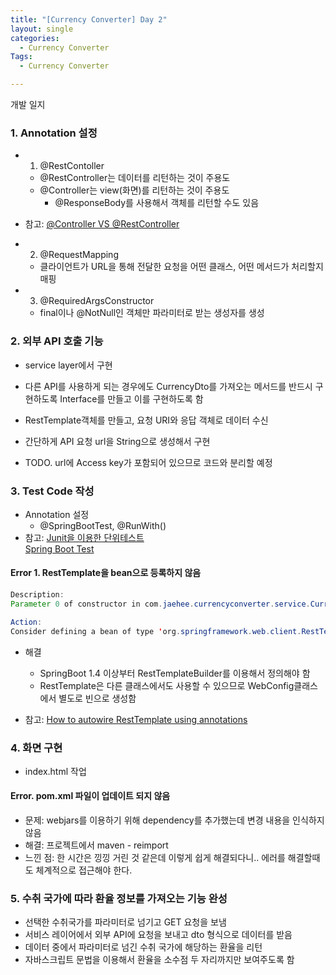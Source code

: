 ```yaml
---
title: "[Currency Converter] Day 2"
layout: single
categories:
  - Currency Converter
Tags:
  - Currency Converter

---
```

개발 일지  

### 1. Annotation 설정  
- 1. @RestContoller  
  - @RestController는 데이터를 리턴하는 것이 주용도   
  - @Controller는 view(화면)를 리턴하는 것이 주용도  
    - @ResponseBody를 사용해서 객체를 리턴할 수도 있음  
- 참고: [@Controller VS @RestController](https://doublesprogramming.tistory.com/105)  

- 2. @RequestMapping  
  - 클라이언트가 URL을 통해 전달한 요청을 어떤 클래스, 어떤 메서드가 처리할지 매핑  

- 3. @RequiredArgsConstructor  
  - final이나 @NotNull인 객체만 파라미터로 받는 생성자를 생성  

### 2. 외부 API 호출 기능 
- service layer에서 구현  
- 다른 API를 사용하게 되는 경우에도 CurrencyDto를 가져오는 메서드를 반드시 구현하도록 Interface를 만들고 이를 구현하도록 함  
  
- RestTemplate객체를 만들고, 요청 URI와 응답 객체로 데이터 수신  
- 간단하게 API 요청 url을 String으로 생성해서 구현
  
- TODO. url에 Access key가 포함되어 있으므로 코드와 분리할 예정  


### 3. Test Code 작성  
- Annotation 설정  
  - @SpringBootTest, @RunWith()
- 참고: [Junit을 이용한 단위테스트](https://epthffh.tistory.com/entry/Junit%EC%9D%84-%EC%9D%B4%EC%9A%A9%ED%95%9C-%EB%8B%A8%EC%9C%84%ED%85%8C%EC%8A%A4%ED%8A%B8)  
[Spring Boot Test](https://meetup.toast.com/posts/124)  

#### Error 1. RestTemplate을 bean으로 등록하지 않음  
```java
Description:
Parameter 0 of constructor in com.jaehee.currencyconverter.service.CurrencyAPIServiceImpl required a bean of type 'org.springframework.web.client.RestTemplate' that could not be found.

Action:
Consider defining a bean of type 'org.springframework.web.client.RestTemplate' in your configuration.
```
- 해결  
  - SpringBoot 1.4 이상부터 RestTemplateBuilder를 이용해서 정의해야 함  
  - RestTemplate은 다른 클래스에서도 사용할 수 있으므로 WebConfig클래스에서 별도로 빈으로 생성함  

- 참고: [How to autowire RestTemplate using annotations](https://stackoverflow.com/questions/28024942/how-to-autowire-resttemplate-using-annotations)  


### 4. 화면 구현  

- index.html 작업

#### Error. pom.xml 파일이 업데이트 되지 않음  
- 문제: webjars를 이용하기 위해 dependency를 추가했는데 변경 내용을 인식하지 않음  
- 해결: 프로젝트에서 maven - reimport  
- 느낀 점: 한 시간은 낑낑 거린 것 같은데 이렇게 쉽게 해결되다니.. 에러를 해결할때도 체계적으로 접근해야 한다.  

### 5. 수취 국가에 따라 환율 정보를 가져오는 기능 완성  
- 선택한 수취국가를 파라미터로 넘기고 GET 요청을 보냄
- 서비스 레이어에서 외부 API에 요청을 보내고 dto 형식으로 데이터를 받음  
- 데이터 중에서 파라미터로 넘긴 수취 국가에 해당하는 환율을 리턴  
- 자바스크립트 문법을 이용해서 환율을 소수점 두 자리까지만 보여주도록 함  

